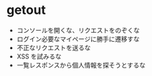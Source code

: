 # getout

- コンソールを開くな、リクエストをのぞくな
- ログイン必要なマイページに勝手に遷移すな
- 不正なリクエストを送るな
- XSS を試みるな
- 一覧レスポンスから個人情報を探そうとするな
